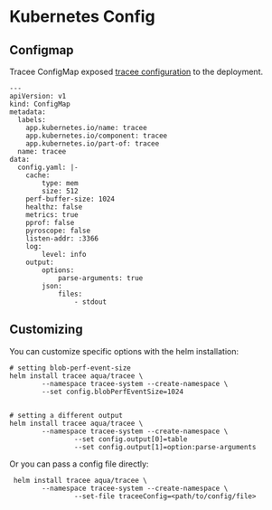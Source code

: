 # Kubernetes Config

## Configmap

Tracee ConfigMap exposed [tracee configuration](https://github.com/aquasecurity/tracee/blob/main/examples/config/global_config.yaml) to the deployment.

```
---
apiVersion: v1
kind: ConfigMap
metadata:
  labels:
    app.kubernetes.io/name: tracee
    app.kubernetes.io/component: tracee
    app.kubernetes.io/part-of: tracee
  name: tracee
data:
  config.yaml: |-
    cache:
        type: mem
        size: 512
    perf-buffer-size: 1024
    healthz: false
    metrics: true
    pprof: false
    pyroscope: false
    listen-addr: :3366
    log:
        level: info
    output:
        options:
            parse-arguments: true
        json:
            files:
                - stdout
```

## Customizing

You can customize specific options with the helm installation:

```
# setting blob-perf-event-size
helm install tracee aqua/tracee \
        --namespace tracee-system --create-namespace \
        --set config.blobPerfEventSize=1024


# setting a different output
helm install tracee aqua/tracee \
        --namespace tracee-system --create-namespace \
				--set config.output[0]=table
				--set config.output[1]=option:parse-arguments
```

Or you can pass a config file directly:

```
 helm install tracee aqua/tracee \
        --namespace tracee-system --create-namespace \
				--set-file traceeConfig=<path/to/config/file>
```
